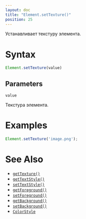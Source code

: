 ```yaml
---
layout: doc
title: "Element.setTexture()"
position: 25
---
```


Устанавливает текстуру элемента.

# Syntax

```js
Element.setTexture(value)
```

## Parameters

`value`

Текстура элемента.

# Examples

```js
Element.setTexture('image.png');
```

# See Also

* [`getTexture()`](../Element.getTexture/)
* [`getTextStyle()`](../Element.getTextStyle/)
* [`setTextStyle()`](../Element.setTextStyle/)
* [`getForeground()`](../Element.getForeground/)
* [`setForeground()`](../Element.setForeground/)
* [`getBackground()`](../Element.getBackground/)
* [`setBackground()`](../Element.setBackground/)
* [`ColorStyle`](../../Style/ColorStyle/)
